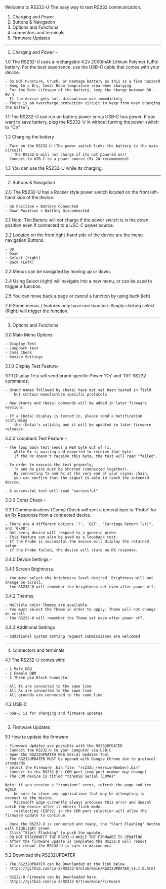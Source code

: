 Welcome to RS232-U
	The easy way to test RS232 communication.
	
1. Charging and Power
2. Buttons & Navigation
3. Options and Functions
4. connectors and terminals
5. Firmware Updates

-------------------------------------------------------------------------------------------

1. Charging and Power -

1.0 The RS232-U uses a rechargable 4.2v 2000mAh Lithium Polymer (LiPo) battery.
	For the best experience, use the USB-C cable that comes with your device.
	
	- Do NOT Puncture, Crush, or Damnage battery as this is a fire hazzard
	- Keep In a Dry, Cool/ Room temprature area when charging 
	- For the Best Lifespan of the battery, keep the charge between 30 - 80 %
	- If the device gets hot, discontinue use immediately 
	- There is an overcharge protection circuit to keep from over charging the battery

1.1 The RS232-U can run on battery power or via USB-C bus power. 
	If you want to save battery, plug the RS232-U in without turning the power switch to "On"

1.2 Charging the battery

	- Turn on the RS232-U (The power switch links the battery to the main circuit)
		The RS232-U will not charge if its not powered on!!
	- Connect to USB-C to a power source (5v 2A recommended)

1.3 You can use the RS232-U while its charging.

-------------------------------------------------------------------------------------------

2. Buttons & Navigation
	
2.0 The RS232-U has a Rocker style power switch located on the front left-hand side of the device.

	- Up Position = Battery Connected
	- Down Position = Battery Disconnected

2.1 Note: The Battery will not charge if the power switch is in the down position
	even if connected to a USC-C power source.

2.2 Located on the front right-hand side of the device are the menu navigation Buttons.

	- Up
	- Down
	- Select (right)
	- Back (Left)
	
2.3 Menus can be navigated by moving up or down.

2.4 Using Select (right) will navigate into a new menu, or can be used to trigger a function.

2.5 You can move back a page or cancel a function by using back (left)

2.6 Some menus / features only have one function. Simply clicking select (Right) will trigger the function.

-------------------------------------------------------------------------------------------

3. Options and Functions

3.0 Main Menu Options 

	- Display Test
	- Loopback test
	- Coms Check
	- Device Settings
	

3.1.0 Display Test Feature-

3.1.1 Display Test will send brand specific Power 'On' and 'Off' RS232 commands.

	- Brand names followed by (beta) have not yet been tested in field
		but contain manufacture specific protocols.
		
	- New Brands and (beta) commands will be added in later firmware versions.
	
	- If a (beta) display is tested in, please send a notification confirming
		the (beta)'s validity and it will be updated in later firmware releases.
		

3.2.0 Loopback Test Feature -

	- The loop back test sends a HEX byte out of Tx,
		while Rx is waiting and expected to receive that byte.
		If the Rx doesn't receive this byte, the test will read "failed".

	- In order to execute the test properly,
		Tx and Rx pins must be shorted (connected together).
		By connecting Tx and Rx at the very end of your signal chain,
		you can confirm that the signal is able to reach the intended device.

	- A successful test will read "successful"


3.3.0 Coms Check - 

3.3.1 Communications (Coms) Check will sent a general byte to 'Probe' for an Rx Response
	from a connected device.

	- There are 4 different options '?', 'GET', "Carriage Return (\r)", and '0x00'.
	- Not every device will respond to a generic probe.
	- This feature can also be used as a loopback test.
	- If the Probe is successful the device will display the returned value
	- if the Probe failed, the device will state no RX response.
	

3.4.0 Device Settings -

3.4.1 Screen Brightness.

	- You must select the brightness level desired. Brightness will not change on scroll.
	- the RS232-U will remember the brightness set even after power off.

3.4.2 Themes.

	- Multiple color Themes are available. 
 	- You must select the Theme in order to apply. Theme will not change on scroll
  	- the RS232-U will remember the Theme set even after power off.

3.4.3 Additional Settings

	- additional system setting request submissisons are welcomed
	
-------------------------------------------------------------------------------------------

	
4. connectors and terminals

4.1 The RS232-U comes with:

	- 1 Male DB9
	- 1 Female DB9
	- 1 Three pin Block Connector	
	
	- All Tx are connected to the same line
	- All Rx are connected to the same line
	- All grounds are connected to the same line
	
4.2 USB-C

	- USB-C is for charging and firmware updates

-------------------------------------------------------------------------------------------

5. Firmware Updates

5.1 How to update the firmware 

	- Firmware Updates are possible with the RS232UPDATER
	- Connect the RS232-U to your computer via USB-C
	- Open the RS232UPDATER Web Serial Updater Tool
	- The RS232UPDATER MUST be opened with Google Chrome due to protocol standards
	- Select the Firmware .bin file. "rs232u_(versionNumber).bin"
	- Connect to the RS232-U's COM port (com port number may change)
	- The COM device is titled "tinyUSB Serial (COM#)"
	
	Note: if you receive a "transient" error, refresh the page and try again
		be sure to close any applications that may be attempting to connect to the device.
  		Microsoft Edge currently always produces this error and doesnt catch the device after it enters flash mode.
		reselecting (ESP32) in the COM port selection will allow the firmware update to continue.

	- Once the RS232-U is connected and ready, the "Start Flashing" button will highlight green
	- Click "Start Flashing" to push the update.
	- DO NOT DISCONNECT THE RS232-U WHILE THE FIRMWARE IS UPDATING
	- After the firmware update is completed the RS232-U will reboot
	- After reboot the RS232-U is safe to disconnect

5.2 Download the RS232UPDATER

	- The RS232UPDATER can be Downlaoded at the link below
	- https://github.com/Lo-Z/RS232-U/blob/main/RS232UPDATER_v1.1.0.html
	
	- RS232-U Firmware can be Downloaded here
	- https://github.com/Lo-Z/RS232-U/tree/main/Firmware
	
